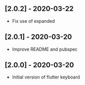 ## [2.0.2] - 2020-03-22

- Fix use of expanded

## [2.0.1] - 2020-03-20

- Improve README and pubspec


## [2.0.0] - 2020-03-20

- Initial version of flutter keyboard

